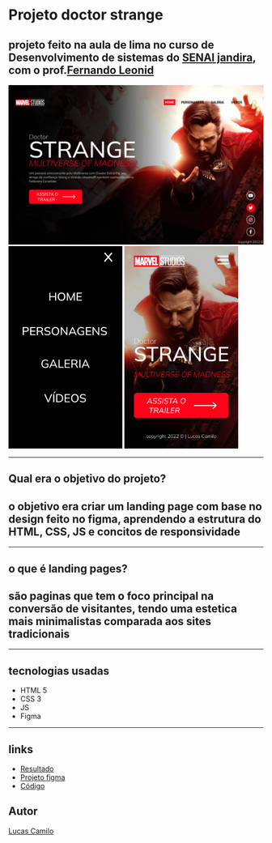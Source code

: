 # Projeto doctor strange

## projeto feito na aula de lima no curso de Desenvolvimento de sistemas do [SENAI jandira](https://jandira.sp.senai.br/curso/85566/127/tecnico-de-desenvolvimento-de-sistemas), com o prof.[Fernando Leonid](https://github.com/fernandoleonid)

<img src="./img/docstrange.png" width="800px">
<img src="./img/Android2.png" width="225px">  <img src="./img/Android1.png" width="225px">

--- 
## Qual era o objetivo do projeto?
## o objetivo era criar um landing page com base no design feito no figma, aprendendo a estrutura do HTML, CSS, JS e concitos de responsividade
---
## o que é landing pages?
## são paginas que tem o foco principal na conversão de visitantes, tendo uma estetica mais minimalistas comparada aos sites tradicionais

---
## tecnologias usadas

- HTML 5
- CSS 3
- JS
- Figma

---
## links
- [Resultado](https://luscamilo.github.io/doctor-strange/)
- [Projeto figma](https://www.figma.com/file/p6AqHSvQa45puMJISA51aV/LIMA-Doutor-Estranho?node-id=12%3A61)
- [Código](https://github.com/LusCamilo/doctor-strange)

## Autor 
[Lucas Camilo](https://github.com/LusCamilo)